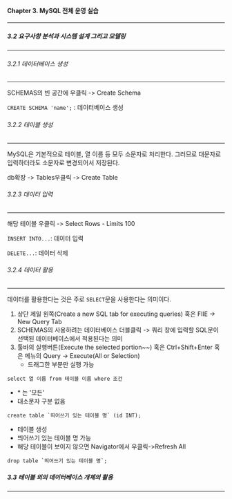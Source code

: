 #### Chapter 3. MySQL 전체 운영 실습
---
##### 3.2 요구사항 분석과 시스템 설계 그리고 모델링
---
###### 3.2.1 데이터베이스 생성
---
SCHEMAS의 빈 공간에 우클릭 -> Create Schema

`CREATE SCHEMA 'name';` : 데이터베이스 생성

###### 3.2.2 테이블 생성
---
MySQL은 기본적으로 테이블, 열 이름 등 모두 소문자로 처리한다. 그러므로 대문자로 입력하더라도 소문자로 변경되어서 저장된다.

db확장 -> Tables우클릭 -> Create Table
###### 3.2.3 데이터 입력
---
해당 테이블 우클릭 -> Select Rows - Limits 100

`INSERT INTO...`: 데이터 입력

`DELETE...`: 데이터 삭제

###### 3.2.4 데이터 활용
---
데이터를 활용한다는 것은 주로 `SELECT`문을 사용한다는 의미이다.


1. 상단 제일 왼쪽(Create a new SQL tab for executing queries) 혹은 FIlE -> New Query Tab
2. SCHEMAS의 사용하려는 데이터베이스 더블클릭 -> 쿼리 창에 입력할 SQL문이 선택된 데이터베이스에서 적용된다는 의미
3. 툴바의 실행버튼(Execute the selected portion~~) 혹은 Ctrl+Shift+Enter 혹은 메뉴의 Query -> Execute(All or Selection)
    - 드래그한 부분만 실행 가능

`select 열 이름 from 테이블 이름 where 조건`
- \* 는 '모든'
- 대소문자 구분 없음

```
create table `띄어쓰기 있는 테이블 명` (id INT);
```
- 테이블 생성
- 띄어쓰기 있는 테이블 명 가능
- 해당 테이블이 보이지 않으면 Navigator에서 우클릭->Refresh All

```
drop table `띄어쓰기 있는 테이블 명`;
```

##### 3.3 테이블 외의 데이터베이스 개체의 활용
---
